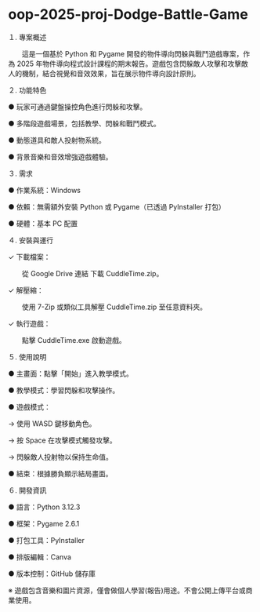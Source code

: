 # oop-2025-proj-Dodge-Battle-Game
１. 專案概述

　　這是一個基於 Python 和 Pygame 開發的物件導向閃躲與戰鬥遊戲專案，作為 2025 年物件導向程式設計課程的期末報告。遊戲包含閃躲敵人攻擊和攻擊敵人的機制，結合視覺和音效效果，旨在展示物件導向設計原則。
  

２. 功能特色

● 玩家可通過鍵盤操控角色進行閃躲和攻擊。

● 多階段遊戲場景，包括教學、閃躲和戰鬥模式。

● 動態道具和敵人投射物系統。

● 背景音樂和音效增強遊戲體驗。


３. 需求

● 作業系統：Windows

● 依賴：無需額外安裝 Python 或 Pygame（已透過 PyInstaller 打包）

● 硬體：基本 PC 配置


４. 安裝與運行

✓ 下載檔案：

　　從 Google Drive 連結 下載 CuddleTime.zip。

✓ 解壓縮：

　　使用 7-Zip 或類似工具解壓 CuddleTime.zip 至任意資料夾。

✓ 執行遊戲：

　　點擊 CuddleTime.exe 啟動遊戲。

  
５. 使用說明

● 主畫面：點擊「開始」進入教學模式。

● 教學模式：學習閃躲和攻擊操作。

● 遊戲模式：

→ 使用 WASD 鍵移動角色。

→ 按 Space 在攻擊模式觸發攻擊。

→ 閃躲敵人投射物以保持生命值。

● 結束：根據勝負顯示結局畫面。


６. 開發資訊

● 語言：Python 3.12.3

● 框架：Pygame 2.6.1

● 打包工具：PyInstaller

● 排版編輯：Canva

● 版本控制：GitHub 儲存庫


※ 遊戲包含音樂和圖片資源，僅會做個人學習(報告)用途。不會公開上傳平台或商業使用。
